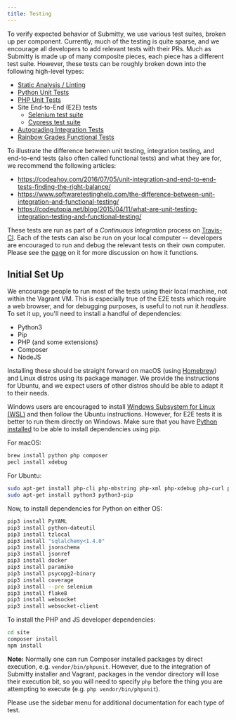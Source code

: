 ```yaml
---
title: Testing
---
```


To verify expected behavior of Submitty, we use
various test suites, broken up per component. Currently, much of the testing is quite
sparse, and we encourage all developers to add relevant tests with their PRs. Much as Submitty
is made up of many composite pieces, each piece has a different test suite. However,
these tests can be roughly broken down into the following high-level types:

* [Static Analysis / Linting](linting_static_analysis)
* [Python Unit Tests](python_unit_tests)
* [PHP Unit Tests](php_unit_tests)
*  Site End-to-End (E2E) tests
	- [Selenium test suite](site_end_to_end_tests)
	- [Cypress test suite](cypress)
* [Autograding Integration Tests](autograding_integration_tests)
* [Rainbow Grades Functional Tests](rainbow_grades_tests)

To illustrate the difference between unit testing, integration testing, and end-to-end tests
(also often called functional tests) and what they are for, we recommend the following articles:

* <https://codeahoy.com/2016/07/05/unit-integration-and-end-to-end-tests-finding-the-right-balance/>
* <https://www.softwaretestinghelp.com/the-difference-between-unit-integration-and-functional-testing/>
* <https://codeutopia.net/blog/2015/04/11/what-are-unit-testing-integration-testing-and-functional-testing/>

These tests are run as part of a _Continuous Integration_ process on
[Travis-CI](https://travis-ci.com/github/Submitty/Submitty).  Each of
the tests can also be run on your local computer -- developers are
encouraged to run and debug the relevant tests on their own computer.
Please see the [page](/developer/testing/travis_ci) on it for more
discussion on how it functions.

## Initial Set Up

We encourage people to run most of the tests using their local
machine, not within the Vagrant VM. This is especially true of the E2E
tests which require a web browser, and for debugging purposes, is
useful to not run it *headless*. To set it up, you'll need to install a
handful of dependencies:

* Python3
* Pip
* PHP (and some extensions)
* Composer
* NodeJS

Installing these should be straight forward on macOS (using
[Homebrew](https://brew.sh)) and Linux distros using its package
manager.  We provide the instructions for Ubuntu, and we expect users
of other distros should be able to adapt it to their needs.

Windows users are encouraged to install [Windows Subsystem for Linux
(WSL)](https://ubuntu.com/wsl) and then follow the Ubuntu
instructions. However, for E2E tests it is better to run them directly
on Windows. Make sure that you have [Python installed](https://www.python.org/downloads/)
to be able to install dependencies using pip.

For macOS:

```bash
brew install python php composer
pecl install xdebug
```

For Ubuntu:

```bash
sudo apt-get install php-cli php-mbstring php-xml php-xdebug php-curl php-zip php-sqlite3 composer
sudo apt-get install python3 python3-pip
```

Now, to install dependencies for Python on either OS:

```bash
pip3 install PyYAML
pip3 install python-dateutil
pip3 install tzlocal
pip3 install "sqlalchemy<1.4.0"
pip3 install jsonschema
pip3 install jsonref
pip3 install docker
pip3 install paramiko
pip3 install psycopg2-binary
pip3 install coverage
pip3 install --pre selenium
pip3 install flake8
pip3 install websocket
pip3 install websocket-client
```

To install the PHP and JS developer dependencies:

```bash
cd site
composer install
npm install
```

__Note:__ Normally one can run Composer installed packages by direct execution,
e.g. `vendor/bin/phpunit`.  However, due to the integration of
Submitty installer and Vagrant, packages in the vendor directory will
lose their execution bit, so you will need to specify `php` before the
thing you are attempting to execute (e.g. `php vendor/bin/phpunit`).

Please use the sidebar menu for additional documentation for each type of test.
